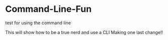 # Command-Line-Fun
test for using the command line

This will show how to be a true nerd and use a CLI
Making one last change!!